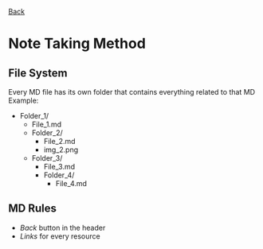 [Back](../README.md)
# Note Taking Method


## File System
Every MD file has its own folder that contains everything related to that MD  
Example:  

- Folder_1/
  - File_1.md
  - Folder_2/
    - File_2.md
    - img_2.png
  - Folder_3/
    - File_3.md
    - Folder_4/
      - File_4.md

## MD Rules
- *Back* button in the header  
- *Links* for every resource